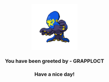 <p align="center">
            <img src="https://raw.githubusercontent.com/PokeAPI/sprites/master/sprites/pokemon/853.png" width="150" height="150">
          </p>
          <h3 align="center">You have been greeted by - <b>GRAPPLOCT</b></h3>
          <h3 align="center">Have a nice day!</h3>

